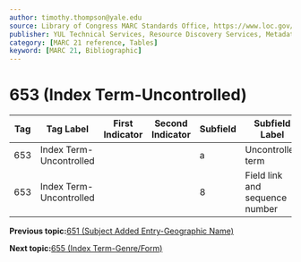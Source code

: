 ```yaml
---
author: timothy.thompson@yale.edu
source: Library of Congress MARC Standards Office, https://www.loc.gov/marc/bibliographic/bd653.html
publisher: YUL Technical Services, Resource Discovery Services, Metadata Services Unit
category: [MARC 21 reference, Tables]
keyword: [MARC 21, Bibliographic]
---
```


# 653 \(Index Term-Uncontrolled\)

|Tag|Tag Label|First Indicator|Second Indicator|Subfield|Subfield Label|Repeatable|
|---|---------|---------------|----------------|--------|--------------|----------|
|653|Index Term-Uncontrolled| | |a|Uncontrolled term|F|
|653|Index Term-Uncontrolled| | |8|Field link and sequence number|F|

**Previous topic:**[651 \(Subject Added Entry-Geographic Name\)](../tables/651_bib_table.md)

**Next topic:**[655 \(Index Term-Genre/Form\)](../tables/655_bib_table.md)

